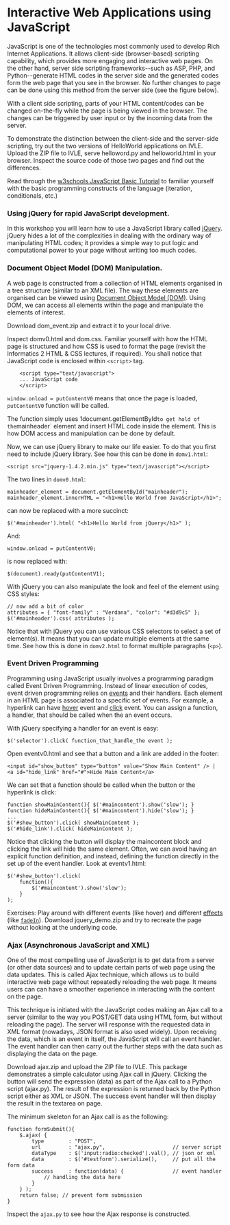 # Interactive Web Applications using JavaScript

JavaScript is one of the technologies most commonly used to develop Rich Internet Applications. It allows client-side (browser-based) scripting capability, which provides more engaging and interactive web pages. On the other hand, server side scripting frameworks--such as ASP, PHP, and Python--generate HTML codes in the server side and the generated codes form the web page that you see in the browser. No further changes to page can be done using this method from the server side (see the figure below).

With a client side scripting, parts of your HTML content/codes can be changed on-the-fly while the page is being viewed in the browser. The changes can be triggered by user input or by the incoming data from the server.

To demonstrate the distinction between the client-side and the server-side scripting, try out the two versions of HelloWorld applications on IVLE. Upload the ZIP file to IVLE, serve helloword.py and helloworld.html in your browser. Inspect the source code of those two pages and find out the differences.

Read through the [w3schools JavaScript Basic Tutorial](http://www.w3schools.com/js/) to familiar yourself with the basic programming constructs of the language (iteration, conditionals, etc.)

### Using jQuery for rapid JavaScript development.

In this workshop you will learn how to use a JavaScript library called [jQuery](http://jquery.com). jQuery hides a lot of the complexities in dealing with the ordinary way of manipulating HTML codes; it provides a simple way to put logic and computational power to your page without writing too much codes.

### Document Object Model (DOM) Manipulation.

A web page is constructed from a collection of HTML elements organised in a tree structure (similar to an XML file). The way these elements are organised can be viewed using [Document Object Model (DOM)](http://www.w3schools.com/dom/). Using DOM, we can access all elements within the page and manipulate the elements of interest.

Download dom_event.zip and extract it to your local drive.

Inspect domv0.html and dom.css. Familiar yourself with how the HTML page is structured and how CSS is used to format the page (revisit the Informatics 2 HTML & CSS lectures, if required). You shall notice that JavaScript code is enclosed within `<script>` tag.

        <script type="text/javascript">
        ... JavaScript code
        </script>

`window.onload = putContentV0` means that once the page is loaded, `putContentV0` function will be called.

The function simply uses 1document.getElementById` to get hold of the `mainheader` element and insert HTML code inside the element. This is how DOM access and manipulation can be done by default.

Now, we can use jQuery library to make our life easier. To do that you first need to include jQuery library. See how this can be done in `domv1.html`:

    <script src="jquery-1.4.2.min.js" type="text/javascript"></script>

The two lines in `domv0.html`:

    mainheader_element = document.getElementById("mainheader");
    mainheader_element.innerHTML = "<h1>Hello World from JavaScript</h1>";

can now be replaced with a more succinct:

    $('#mainheader').html( "<h1>Hello World from jQuery</h1>" );

And:

    window.onload = putContentV0;

is now replaced with:

    $(document).ready(putContentV1);

With jQuery you can also manipulate the look and feel of the element using CSS styles:

    // now add a bit of color
    attributes = { "font-family" : "Verdana", "color": "#d3d9c5" };
    $('#mainheader').css( attributes );

Notice that with jQuery you can use various CSS selectors to select a set of element(s). It means that you can update multiple elements at the same time. See how this is done in `domv2.html` to format multiple paragraphs (`<p>`).

### Event Driven Programming

Programming using JavaScript usually involves a programming paradigm called Event Driven Programming. Instead of linear execution of codes, event driven programming relies on [events](http://api.jquery.com/category/events/) and their handlers. Each element in an HTML page is associated to a specific set of events. For example, a hyperlink can have [hover](http://api.jquery.com/hover/) event and [click](http://api.jquery.com/click) event. You can assign a function, a handler, that should be called when the an event occurs.

With jQuery specifying a handler for an event is easy:

    $('selector').click( function_that_handle_the event );

Open eventv0.html and see that a button and a link are added in the footer:

    <input id="show_button" type="button" value="Show Main Content" /> |
    <a id="hide_link" href="#">Hide Main Content</a>

We can set that a function should be called when the button or the hyperlink is click:

    function showMainContent(){ $('#maincontent').show('slow'); }
    function hideMainContent(){ $('#maincontent').hide('slow'); }
    ...
    $('#show_button').click( showMainContent );
    $('#hide_link').click( hideMainContent );

Notice that clicking the button will display the maincontent block and clicking the link will hide the same element.
Often, we can avoid having an explicit function definition, and instead, defining the function directly in the set up of the event handler. Look at eventv1.html:

    $('#show_button').click(
        function(){
            $('#maincontent').show('slow');
        }
    );

Exercises:
Play around with different events (like hover) and different [effects](http://api.jquery.com/category/effects/) (like [`fadeIn`](http://api.jquery.com/fadeIn/)).
Download jquery_demo.zip and try to recreate the page without looking at the underlying code.

### Ajax (Asynchronous JavaScript and XML)

One of the most compelling use of JavaScript is to get data from a server (or other data sources) and to update certain parts of web page using the data updates. This is called Ajax technique, which allows us to build interactive web page without repeatedly reloading the web page. It means users can can have a smoother experience in interacting with the content on the page.

This technique is initiated with the JavaScript codes making an Ajax call to a server (similar to the way you POST/GET data using HTML form, but without reloading the page). The server will response with the requested data in XML format (nowadays, JSON format is also used widely). Upon receiving the data, which is an event in itself, the JavaScript will call an event handler. The event handler can then carry out the further steps with the data such as displaying the data on the page.

Download ajax.zip and upload the ZIP file to IVLE. This package demonstrates a simple calculator using Ajax call in jQuery.
Clicking the button will send the expression (data) as part of the Ajax call to a Python script (ajax.py). The result of the expression is returned back by the Python script either as XML or JSON. The success event handler will then display the result in the textarea on page.

The minimum skeleton for an Ajax call is as the following:

    function formSubmit(){
        $.ajax( {
            type        : "POST",
            url         : "ajax.py",                      // server script
            dataType    : $('input:radio:checked').val(), // json or xml
            data        : $('#testform').serialize(),     // put all the form data
            success     : function(data) {                // event handler
                // handling the data here
            }
        } );
        return false; // prevent form submission
    }

Inspect the `ajax.py` to see how the Ajax response is constructed.

